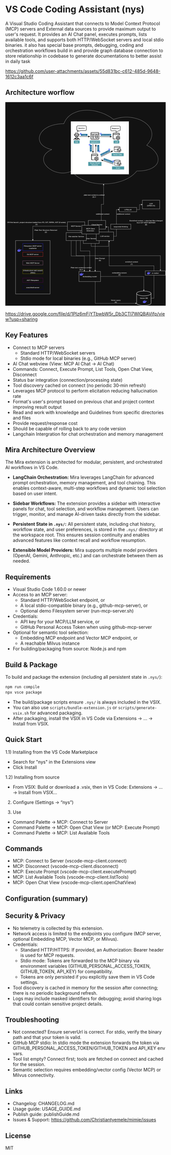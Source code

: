 # VS Code Coding Assistant (nys)

A Visual Studio Coding Assistant that connects to Model Context Protocol (MCP) servers and External data sources to provide maximum output to user's request. It provides an AI Chat panel, executes prompts, lists available tools, and supports both HTTP/WebSocket servers and local stdio binaries.
it also has special base prompts, debugging, coding and orchestration workflows build in and provide graph database connection to store relationship in codebase to generate documentations to better assist in daily task

<https://github.com/user-attachments/assets/55d831bc-c612-485d-9648-1612c3aa1c6f>

## Architecture worflow
![Architecture](/images/workflow.png)

https://drive.google.com/file/d/1PIz6mFjYTbwbW5r_Db3CTl7WIQBAVjfp/view?usp=sharing

## Key Features

- Connect to MCP servers
  - Standard HTTP/WebSocket servers
  - Stdio mode for local binaries (e.g., GitHub MCP server)
- AI Chat webview (View: MCP AI Chat → AI Chat)
- Commands: Connect, Execute Prompt, List Tools, Open Chat View, Disconnect
- Status bar integration (connection/processing state)
- Tool discovery cached on connect (no periodic 30‑min refresh)
- Leverages MCP protocol to perform elicitation reducing hallucination rate
- Format's user's prompt based on previous chat and project context improving result output
- Read and work with knowledge and Guidelines from specific directories and files
- Provide request/response cost
- Should be capable of rolling back to any code version
- Langchain Intergration for chat orchestration and memory management

## Mira Architecture Overview

The Mira extension is architected for modular, persistent, and orchestrated AI workflows in VS Code.

- **LangChain Orchestration:**
  Mira leverages LangChain for advanced prompt orchestration, memory management, and tool chaining. This enables context-aware, multi-step workflows and dynamic tool selection based on user intent.

- **Sidebar Workflows:**
  The extension provides a sidebar with interactive panels for chat, tool selection, and workflow management. Users can trigger, monitor, and manage AI-driven tasks directly from the sidebar.

- **Persistent State in `.nys/`:**
  All persistent state, including chat history, workflow state, and user preferences, is stored in the `.nys/` directory at the workspace root. This ensures session continuity and enables advanced features like context recall and workflow resumption.

- **Extensible Model Providers:**
  Mira supports multiple model providers (OpenAI, Gemini, Anthropic, etc.) and can orchestrate between them as needed.

## Requirements

- Visual Studio Code 1.60.0 or newer
- Access to an MCP server:
  - Standard HTTP/WebSocket endpoint, or
  - A local stdio-compatible binary (e.g., github-mcp-server), or
  - Optional demo Filesystem server (run-mcp-server.sh)
- Credentials:
  - API key for your MCP/LLM service, or
  - GitHub Personal Access Token when using github-mcp-server
- Optional for semantic tool selection:
  - Embedding MCP endpoint and Vector MCP endpoint, or
  - A reachable Milvus instance
- For building/packaging from source: Node.js and npm

## Build & Package

To build and package the extension (including all persistent state in `.nys/`):

```bash
npm run compile
npx vsce package
```

- The build/package scripts ensure `.nys/` is always included in the VSIX.
- You can also use `scripts/bundle-extension.js` or `scripts/generate-vsix.sh` for advanced packaging.
- After packaging, install the VSIX in VS Code via Extensions → ... → Install from VSIX.

## Quick Start

1.1) Installing from the VS Code Marketplace
- Search for "nys" in the Extensions view
- Click Install

1.2) Installing from source
- From VSIX: Build or download a .vsix, then in VS Code: Extensions → … → Install from VSIX…

2) Configure (Settings → “nys”)


3) Use
- Command Palette → MCP: Connect to Server
- Command Palette → MCP: Open Chat View (or MCP: Execute Prompt)
- Command Palette → MCP: List Available Tools

## Commands
- MCP: Connect to Server (vscode-mcp-client.connect)
- MCP: Disconnect (vscode-mcp-client.disconnect)
- MCP: Execute Prompt (vscode-mcp-client.executePrompt)
- MCP: List Available Tools (vscode-mcp-client.listTools)
- MCP: Open Chat View (vscode-mcp-client.openChatView)

## Configuration (summary)


## Security & Privacy
- No telemetry is collected by this extension.
- Network access is limited to the endpoints you configure (MCP server, optional Embedding MCP, Vector MCP, or Milvus).
- Credentials:
  - Standard HTTP/HTTPS: If provided, an Authorization: Bearer <token> header is used for MCP requests.
  - Stdio mode: Tokens are forwarded to the MCP binary via environment variables (GITHUB_PERSONAL_ACCESS_TOKEN, GITHUB_TOKEN, API_KEY) for compatibility.
  - Tokens are only persisted if you explicitly save them in VS Code settings.
- Tool discovery is cached in memory for the session after connecting; there is no periodic background refresh.
- Logs may include masked identifiers for debugging; avoid sharing logs that could contain sensitive project details.

## Troubleshooting
- Not connected? Ensure serverUrl is correct. For stdio, verify the binary path and that your token is valid.
- GitHub MCP stdio: In stdio mode the extension forwards the token via GITHUB_PERSONAL_ACCESS_TOKEN/GITHUB_TOKEN and API_KEY env vars.
- Tool list empty? Connect first; tools are fetched on connect and cached for the session.
- Semantic selection requires embedding/vector config (Vector MCP) or Milvus connectivity.

## Links
- Changelog: CHANGELOG.md
- Usage guide: USAGE_GUIDE.md
- Publish guide: publishGuide.md
- Issues & Support: https://github.com/Christiantyemele/mimie/issues

## License
MIT
